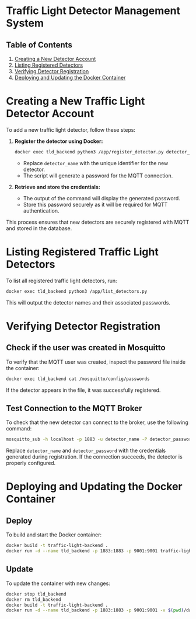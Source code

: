 # Traffic Light Detector Management System

## Table of Contents
1. [Creating a New Detector Account](#creating-a-new-traffic-light-detector-account)
2. [Listing Registered Detectors](#listing-registered-traffic-light-detectors)
3. [Verifying Detector Registration](#verifying-detector-registration)
4. [Deploying and Updating the Docker Container](#deploying-and-updating-the-docker-container)

# Creating a New Traffic Light Detector Account

To add a new traffic light detector, follow these steps:

1. **Register the detector using Docker:**
   ```bash
   docker exec tld_backend python3 /app/register_detector.py detector_name
   ```

   - Replace `detector_name` with the unique identifier for the new detector.
   - The script will generate a password for the MQTT connection.

2. **Retrieve and store the credentials:**
   - The output of the command will display the generated password.
   - Store this password securely as it will be required for MQTT authentication.

This process ensures that new detectors are securely registered with MQTT and stored in the database.

# Listing Registered Traffic Light Detectors

To list all registered traffic light detectors, run:

```bash
docker exec tld_backend python3 /app/list_detectors.py
```

This will output the detector names and their associated passwords.

# Verifying Detector Registration

## Check if the user was created in Mosquitto
To verify that the MQTT user was created, inspect the password file inside the container:

```bash
docker exec tld_backend cat /mosquitto/config/passwords
```

If the detector appears in the file, it was successfully registered.

## Test Connection to the MQTT Broker
To check that the new detector can connect to the broker, use the following command:

```bash
mosquitto_sub -h localhost -p 1883 -u detector_name -P detector_password -t "#"
```

Replace `detector_name` and `detector_password` with the credentials generated during registration. If the connection succeeds, the detector is properly configured.

# Deploying and Updating the Docker Container

## Deploy
To build and start the Docker container:
```bash
docker build -t traffic-light-backend .
docker run -d --name tld_backend -p 1883:1883 -p 9001:9001 traffic-light-backend
```

## Update
To update the container with new changes:
```bash
docker stop tld_backend
docker rm tld_backend
docker build -t traffic-light-backend .
docker run -d --name tld_backend -p 1883:1883 -p 9001:9001 -v $(pwd)/data:/data traffic-light-backend
```
